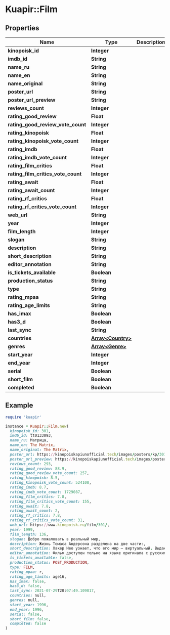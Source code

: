 # Kuapir::Film

## Properties

| Name | Type | Description | Notes |
| ---- | ---- | ----------- | ----- |
| **kinopoisk_id** | **Integer** |  |  |
| **imdb_id** | **String** |  |  |
| **name_ru** | **String** |  |  |
| **name_en** | **String** |  |  |
| **name_original** | **String** |  |  |
| **poster_url** | **String** |  |  |
| **poster_url_preview** | **String** |  |  |
| **reviews_count** | **Integer** |  |  |
| **rating_good_review** | **Float** |  |  |
| **rating_good_review_vote_count** | **Integer** |  |  |
| **rating_kinopoisk** | **Float** |  |  |
| **rating_kinopoisk_vote_count** | **Integer** |  |  |
| **rating_imdb** | **Float** |  |  |
| **rating_imdb_vote_count** | **Integer** |  |  |
| **rating_film_critics** | **Float** |  |  |
| **rating_film_critics_vote_count** | **Integer** |  |  |
| **rating_await** | **Float** |  |  |
| **rating_await_count** | **Integer** |  |  |
| **rating_rf_critics** | **Float** |  |  |
| **rating_rf_critics_vote_count** | **Integer** |  |  |
| **web_url** | **String** |  |  |
| **year** | **Integer** |  |  |
| **film_length** | **Integer** |  |  |
| **slogan** | **String** |  |  |
| **description** | **String** |  |  |
| **short_description** | **String** |  |  |
| **editor_annotation** | **String** |  |  |
| **is_tickets_available** | **Boolean** |  |  |
| **production_status** | **String** |  |  |
| **type** | **String** |  |  |
| **rating_mpaa** | **String** |  |  |
| **rating_age_limits** | **String** |  |  |
| **has_imax** | **Boolean** |  |  |
| **has3_d** | **Boolean** |  |  |
| **last_sync** | **String** |  |  |
| **countries** | [**Array&lt;Country&gt;**](Country.md) |  |  |
| **genres** | [**Array&lt;Genre&gt;**](Genre.md) |  |  |
| **start_year** | **Integer** |  |  |
| **end_year** | **Integer** |  |  |
| **serial** | **Boolean** |  | [optional] |
| **short_film** | **Boolean** |  | [optional] |
| **completed** | **Boolean** |  | [optional] |

## Example

```ruby
require 'kuapir'

instance = Kuapir::Film.new(
  kinopoisk_id: 301,
  imdb_id: tt0133093,
  name_ru: Матрица,
  name_en: The Matrix,
  name_original: The Matrix,
  poster_url: https://kinopoiskapiunofficial.tech/images/posters/kp/301.jpg,
  poster_url_preview: https://kinopoiskapiunofficial.tech/images/posters/kp_small/301.jpg,
  reviews_count: 293,
  rating_good_review: 88.9,
  rating_good_review_vote_count: 257,
  rating_kinopoisk: 8.5,
  rating_kinopoisk_vote_count: 524108,
  rating_imdb: 8.7,
  rating_imdb_vote_count: 1729087,
  rating_film_critics: 7.8,
  rating_film_critics_vote_count: 155,
  rating_await: 7.8,
  rating_await_count: 2,
  rating_rf_critics: 7.8,
  rating_rf_critics_vote_count: 31,
  web_url: https://www.kinopoisk.ru/film/301/,
  year: 1999,
  film_length: 136,
  slogan: Добро пожаловать в реальный мир,
  description: Жизнь Томаса Андерсона разделена на две части:,
  short_description: Хакер Нео узнает, что его мир — виртуальный. Выдающийся экшен, доказавший, что зрелищное кино может быть умным,
  editor_annotation: Фильм доступен только на языке оригинала с русскими субтитрами,
  is_tickets_available: false,
  production_status: POST_PRODUCTION,
  type: FILM,
  rating_mpaa: r,
  rating_age_limits: age16,
  has_imax: false,
  has3_d: false,
  last_sync: 2021-07-29T20:07:49.109817,
  countries: null,
  genres: null,
  start_year: 1996,
  end_year: 1996,
  serial: false,
  short_film: false,
  completed: false
)
```

